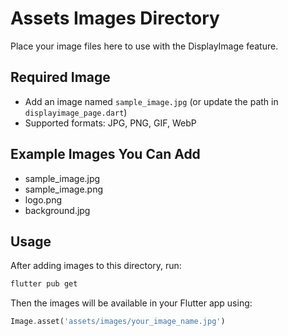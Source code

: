 # Assets Images Directory

Place your image files here to use with the DisplayImage feature.

## Required Image
- Add an image named `sample_image.jpg` (or update the path in `displayimage_page.dart`)
- Supported formats: JPG, PNG, GIF, WebP

## Example Images You Can Add
- sample_image.jpg
- sample_image.png
- logo.png
- background.jpg

## Usage
After adding images to this directory, run:
```bash
flutter pub get
```

Then the images will be available in your Flutter app using:
```dart
Image.asset('assets/images/your_image_name.jpg')
```

